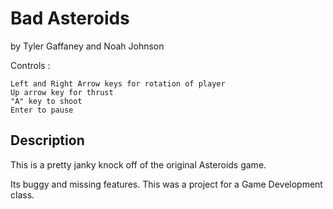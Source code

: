 # Bad Asteroids

by Tyler Gaffaney and Noah Johnson

Controls : 
	
	Left and Right Arrow keys for rotation of player
	Up arrow key for thrust
	"A" key to shoot
	Enter to pause

## Description

This is a pretty janky knock off of the original Asteroids game.  

Its buggy and missing features.  This was a project for a Game Development class.  

